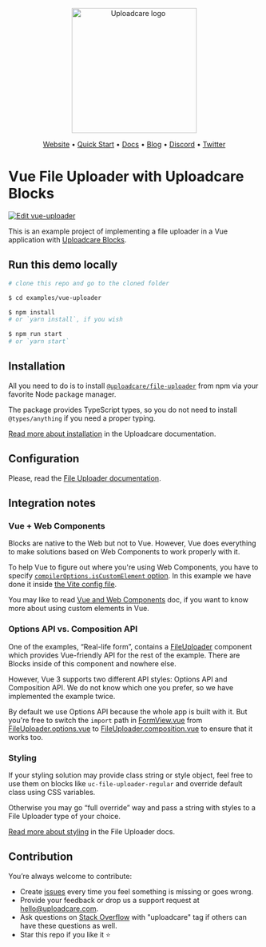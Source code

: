 <p align="center">
  <a href="https://uploadcare.com?ref=github-vue-example-readme">
    <picture>
      <source media="(prefers-color-scheme: light)" srcset="https://ucarecdn.com/1b4714cd-53be-447b-bbde-e061f1e5a22f/logo-safespace-transparent.svg">
      <source media="(prefers-color-scheme: dark)" srcset="https://ucarecdn.com/3b610a0a-780c-4750-a8b4-3bf4a8c90389/logo-transparent-inverted.svg">
      <img width="250" alt="Uploadcare logo" src="https://ucarecdn.com/1b4714cd-53be-447b-bbde-e061f1e5a22f/logo-safespace-transparent.svg">
    </picture>
  </a>
</p>
<p align="center">
  <a href="https://uploadcare.com?ref=github-vue-example-readme">Website</a> • 
  <a href="https://uploadcare.com/docs/start/quickstart?ref=github-vue-example-readme">Quick Start</a> • 
  <a href="https://uploadcare.com/docs?ref=github-vue-example-readme">Docs</a> • 
  <a href="https://uploadcare.com/blog?ref=github-vue-example-readme">Blog</a> • 
  <a href="https://discord.gg/mKWRgRsVz8?ref=github-vue-example-readme">Discord</a> •
  <a href="https://twitter.com/Uploadcare?ref=github-vue-example-readme">Twitter</a>
</p>

# Vue File Uploader with Uploadcare Blocks

[![Edit vue-uploader](https://codesandbox.io/static/img/play-codesandbox.svg)](https://codesandbox.io/s/github/uploadcare/blocks-examples/tree/main/examples/vue-uploader/)

This is an example project of implementing a file uploader in a Vue application with [Uploadcare Blocks](https://github.com/uploadcare/blocks).

## Run this demo locally

```bash
# clone this repo and go to the cloned folder

$ cd examples/vue-uploader

$ npm install
# or `yarn install`, if you wish

$ npm run start
# or `yarn start`
```

## Installation

All you need to do is to install [`@uploadcare/file-uploader`](https://www.npmjs.com/package/@uploadcare/file-uploader) from npm
via your favorite Node package manager.

The package provides TypeScript types, so you do not need to install `@types/anything` if you need a proper typing.

[Read more about installation](https://uploadcare.com/docs/file-uploader/installation/) in the Uploadcare documentation.

## Configuration

Please, read the [File Uploader documentation](https://uploadcare.com/docs/file-uploader/).

## Integration notes

### Vue + Web Components

Blocks are native to the Web but not to Vue. However, Vue does everything to make solutions based on Web Components
to work properly with it. 

To help Vue to figure out where you're using Web Components, you have to specify 
[`compilerOptions.isCustomElement` option](https://vuejs.org/api/application.html#app-config-compileroptions). 
In this example we have done it inside [the Vite config file](vite.config.js).

You may like to read [Vue and Web Components](https://vuejs.org/guide/extras/web-components.html) doc, 
if you want to know more about using custom elements in Vue.

### Options API vs. Composition API

One of the examples, “Real-life form”, contains a [FileUploader](src/components/FileUploader) component
which provides Vue-friendly API for the rest of the example. There are Blocks inside of this component and nowhere else.

However, Vue 3 supports two different API styles: Options API and Composition API. We do not know which one you prefer,
so we have implemented the example twice.

By default we use Options API because the whole app is built with it. But you're free to switch the `import` path 
in [FormView.vue](src/views/FormView/FormView.vue) from [FileUploader.options.vue](src/components/FileUploader/FileUploader.options.vue)
to [FileUploader.composition.vue](src/components/FileUploader/FileUploader.composition.vue) to ensure that it works too.

### Styling

If your styling solution may provide class string or style object, feel free to use them on blocks like
`uc-file-uploader-regular` and override default class using CSS variables.

Otherwise you may go “full override” way and pass a string with styles to a File Uploader type of your choice.

[Read more about styling](https://uploadcare.com/docs/file-uploader/styling/) in the File Uploader docs.

## Contribution

You’re always welcome to contribute:

* Create [issues](https://github.com/uploadcare/blocks-examples/issues) every time you feel something is missing or goes wrong.
* Provide your feedback or drop us a support request at <a href="mailto:hello@uploadcare.com">hello@uploadcare.com</a>.
* Ask questions on [Stack Overflow](https://stackoverflow.com/questions/tagged/uploadcare) with "uploadcare" tag if others can have these questions as well.
* Star this repo if you like it ⭐️
